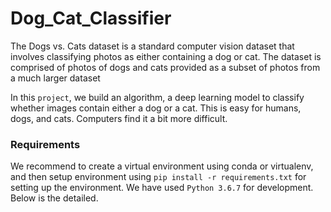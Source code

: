 # Dog_Cat_Classifier
The Dogs vs. Cats dataset is a standard computer vision dataset that involves classifying photos as either containing a 
dog or cat. The dataset is comprised of photos of dogs and cats provided as a subset of photos from a much larger dataset


In this `project`, we build an algorithm, a deep learning model to classify whether images contain either a dog or a cat. 
This is easy for humans, dogs, and cats. Computers find it a bit more difficult.

### Requirements

We recommend to create a virtual environment using conda or virtualenv, and then setup environment using
`pip install -r requirements.txt` for setting up the environment. We have used `Python 3.6.7` for development. 
Below is the detailed.
